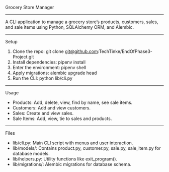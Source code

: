 Grocery Store Manager

---

A CLI application to manage a grocery store’s products, customers, sales, and sale items using Python, SQLAlchemy ORM, and Alembic.

---

Setup

1. Clone the repo: git clone git@github.com:TechTinke/EndOfPhase3-Project.git
2. Install dependencies: pipenv install
3. Enter the environment: pipenv shell
4. Apply migrations: alembic upgrade head
5. Run the CLI: python lib/cli.py

---

Usage

- Products: Add, delete, view, find by name, see sale items.
- Customers: Add and view customers.
- Sales: Create and view sales.
- Sale Items: Add, view, tie to sales and products.

---

Files

- lib/cli.py: Main CLI script with menus and user interaction.
- lib/models/: Contains product.py, customer.py, sale.py, sale_item.py for database models.
- lib/helpers.py: Utility functions like exit_program().
- lib/migrations/: Alembic migrations for database schema.
